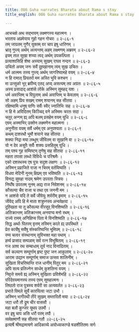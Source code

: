 ```yaml
---
title: 086 Guha narrates Bharata about Rama s stay
title_english: 086 Guha narrates Bharata about Rama s stay

---
```

<div class="audioEmbed"  caption="श्रीराम-हरिसीताराममूर्ति-घनपाठिभ्यां वचनम्" src="https://archive.org/download/Ramayana-recitation-Sriram-harisItArAmamUrti-Ghanapaati-v2/Kanda_2/Kanda_2_AYK-086-Guhena_Rama_Vruththantha_Kathanam.mp3"></div>

आचचक्षे अथ सद्भावम् लक्ष्मणस्य महात्मनः ।  
भरताय अप्रमेयाय गुहो गहन गोचरः ॥ २-८६-१  
तम् जाग्रतम् गुणैर् युक्तम् वर चाप इषु धारिणम् ।  
भ्रातृ गुप्त्य् अर्थम् अत्यन्तम् अहम् लक्ष्मणम् अब्रवम् ॥ २-८६-२  
इयम् तात सुखा शय्या त्वद् अर्थम् उपकल्पिता ।  
प्रत्याश्वसिहि शेष्व अस्याम् सुखम् राघव नन्दन ॥ २-८६-३  
उचितो अयम् जनः सर्वे दुह्खानाम् त्वम् सुख उचितः ।  
धर्म आत्ममः तस्य गुप्त्य् अर्थम् जागरिष्यामहे वयम् ॥ २-८६-४  
न हि रामात् प्रियतरो मम अस्ति भुवि कश्चन ।  
मा उत्सुको भूर् ब्रवीम्य् एतद् अप्य् असत्यम् तव अग्रतः ॥ २-८६-५  
अस्य प्रसादाद् आशंसे लोके अस्मिन् सुमहद् यशः ।  
धर्म अवाप्तिम् च विपुलाम् अर्थ अवाप्तिम् च केवलाम् ॥ २-८६-६  
सो अहम् प्रिय सखम् रामम् शयानम् सह सीतया ।  
रक्षिष्यामि धनुष् पाणिः सर्वैः स्वैर् ज्नातिभिः सह ॥ २-८६-७  
न हि मे अविदितम् किञ्चिद् वने अस्मिमः चरतः सदा ।  
चतुर् अन्गम् ह्य् अपि बलम् प्रसहेम वयम् युधि ॥ २-८६-८  
एवम् अस्माभिर् उक्तेन लक्ष्मणेन महात्मना ।  
अनुनीता वयम् सर्वे धर्मम् एव अनुपश्यता ॥ २-८६-९  
कथम् दाशरथौ भूमौ शयाने सह सीतया ।  
शक्या निद्रा मया लब्धुम् जीवितम् वा सुखानि वा ॥ २-८६-१०  
यो न देव असुरैः सर्वैः शक्यः प्रसहितुम् युधि ।  
तम् पश्य गुह सम्विष्टम् तृणेषु सह सीतया ॥ २-८६-११  
महता तपसा लब्धो विविधैः च परिश्रमैः ।  
एको दशरथस्य एष पुत्रः सदृश लक्षणः ॥ २-८६-१२  
अस्मिन् प्रव्राजिते राजा न चिरम् वर्तयिष्यति ।  
विधवा मेदिनी नूनम् क्षिप्रम् एव भविष्यति ॥ २-८६-१३  
विनद्य सुमहा नादम् श्रमेण उपरताः स्त्रियः ।  
निर्घोष उपरतम् नूनम् अद्य राज निवेशनम् ॥ २-८६-१४  
कौसल्या चैव राजा च तथा एव जननी मम ।  
न आशंसे यदि ते सर्वे जीवेयुः शर्वरीम् इमाम् ॥ २-८६-१५  
जीवेद् अपि हि मे माता शत्रुघ्नस्य अन्ववेक्षया ।  
दुह्खिता या तु कौसल्या वीरसूर् विनशिष्यति ॥ २-८६-१६  
अतिक्रान्तम् अतिक्रान्तम् अनवाप्य मनो रथम् ।  
राज्ये रामम् अनिक्षिप्य पिता मे विनशिष्यति ॥ २-८६-१७  
सिद्ध अर्थाः पितरम् वृत्तम् तस्मिन् काले ह्य् उपस्थिते ।  
प्रेत कार्येषु सर्वेषु संस्करिष्यन्ति भूमिपम् ॥ २-८६-१८  
रम्य चत्वर संस्थानाम् सुविभक्त महा पथाम् ।  
हर्म्य प्रासाद सम्पन्नाम् सर्व रत्न विभूषिताम् ॥ २-८६-१९  
गज अश्व रथ सम्बाधाम् तूर्य नाद विनादिताम् ।  
सर्व कल्याण सम्पूर्णाम् हृष्ट पुष्ट जन आकुलाम् ॥ २-८६-२०  
आराम उद्यान सम्पूर्णाम् समाज उत्सव शालिनीम् ।  
सुखिता विचरिष्यन्ति राज धानीम् पितुर् मम ॥ २-८६-२१  
अपि सत्य प्रतिज्नेन सार्धम् कुशलिना वयम् ।  
निवृत्ते समये ह्य् अस्मिन् सुखिताः प्रविशेमहि ॥ २-८६-२२  
परिदेवयमानस्य तस्य एवम् सुमहात्मनः ।  
तिष्ठतो राज पुत्रस्य शर्वरी सा अत्यवर्तत ॥ २-८६-२३  
प्रभाते विमले सूर्ये कारयित्वा जटा उभौ ।  
अस्मिन् भागीरथी तीरे सुखम् सम्तारितौ मया ॥ २-८६-२४  
जटा धरौ तौ द्रुम चीर वाससौ ।  
महा बलौ कुन्जर यूथप उपमौ ।  
वर इषु चाप असि धरौ परम् तपौ ।  
व्यवेक्षमाणौ सह सीतया गतौ ॥२-८६-२५  
इत्यार्षे श्रीमद्रामायणे आदिकाव्ये अयोध्याकाण्डे षडशीतितमः सर्गः